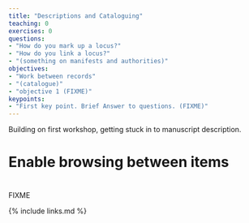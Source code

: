 ```yaml
---
title: "Descriptions and Cataloguing"
teaching: 0
exercises: 0
questions:
- "How do you mark up a locus?"
- "How do you link a locus?"
- "(something on manifests and authorities)"
objectives:
- "Work between records"
- "(catalogue)"
- "objective 1 (FIXME)"
keypoints:
- "First key point. Brief Answer to questions. (FIXME)"
---
```

Building on first workshop, getting stuck in to manuscript description.

# Enable browsing between items

# 


FIXME



{% include links.md %}
